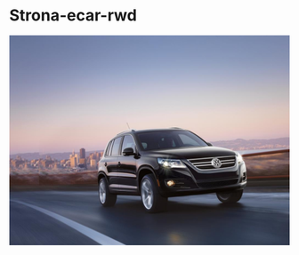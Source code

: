 #                                                                 Strona-ecar-rwd

![alt tag](https://raw.githubusercontent.com/Blazej6/Strona-ecar-rwd/master/image/Volkswagen.jpg)
